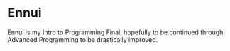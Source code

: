 # Ennui
Ennui is my Intro to Programming Final, hopefully to be continued through Advanced Programming to be drastically improved.
